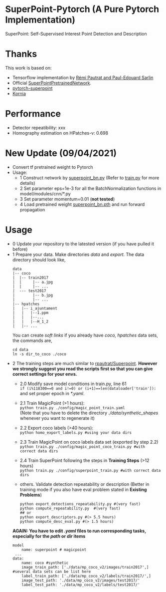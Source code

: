 # SuperPoint-Pytorch (A Pure Pytorch Implementation)
SuperPoint: Self-Supervised Interest Point Detection and Description  


# Thanks  
This work is based on:  
- Tensorflow implementation by [Rémi Pautrat and Paul-Edouard Sarlin](https://github.com/rpautrat/SuperPoint)  
- Official [SuperPointPretrainedNetwork](https://github.com/magicleap/SuperPointPretrainedNetwork).
- [pytorch-superpoint](https://github.com/eric-yyjau/pytorch-superpoint) 
- [Kornia](https://kornia.github.io/)  

# Performance
* Detector repeatibility: xxx
* Homography estimation on HPatches-v: 0.698

# New Update (09/04/2021)
* Convert tf pretrained weight to Pytorch   
* Usage:
    - 1 Construct network by [superpoint_bn.py](model/superpoint_bn.py) (Refer to [train.py](./train.py) for more details)
    - 2 Set parameter eps=1e-3 for all the BatchNormalization functions in model/modules/cnn/*.py
    - 3 Set parameter momentum=0.01 (**not tested**)
    - 4 Load pretrained weight [superpoint_bn.pth](./superpoint_bn.pth) and run forward propagation
 
 
# Usage
* 0 Update your repository to the latested version (if you have pulled it before)
* 1 Prepare your data. Make directories *data* and *export*. The data directory should look like,
    ```
    data
    |-- coco
    |  |-- train2017
    |  |     |-- a.jpg
    |  |     |-- ...
    |  --- test2017
    |        |-- b.jpg
    |        |-- ...
    |-- hpatches
    |   |-- i_ajuntament
    |   |   |--1.ppm
    |   |   |--...
    |   |   |--H_1_2
    |   |-- ...
    ```
    You can create *soft links* if you already have *coco, hpatches* data sets, the commands are,
    ```
    cd data
    ln -s dir_to_coco ./coco
    ```
* 2 The training steps are much similar to [rpautrat/Superpoint](https://github.com/rpautrat/SuperPoint). 
    **However we strongly suggest you read the scripts first so that you can give correct settings for your envs.**
    - 2.0 Modify save model conditions in train.py, line 61  
          `if (i%118300==0 and i!=0) or (i+1)==len(dataloader['train']):`  
          and set proper epoch in _*.yaml_.
    - 2.1 Train MagicPoint (>1 hours):  
          `python train.py ./config/magic_point_train.yaml`   
          (Note that you have to delete the directory _./data/synthetic_shapes_ 
          whenever you want to regenerate it)
    - 2.2 Export coco labels (>40 hours):   
          `python homo_export_labels.py #using your data dirs`
    - 2.3 Train MagicPoint on coco labels data set (exported by step 2.2)       
          `python train.py ./config/magic_point_coco_train.py #with correct data dirs` 
    - 2.4 Train SuperPoint following the steps in **Training Steps** (>12 hours)    
          `python train.py ./config/superpoint_train.py #with correct data dirs`  
    - others. Validate detection repeatability or description
              (Better in training mode if you also have eval problem stated in **Existing Problems**)  
                   
        ```
        python export_detections_repeatability.py #(very fast)  
        python compute_repeatability.py  #(very fast)
        ## or
        python export_descriptors.py #(> 5.5 hours) 
        python compute_desc_eval.py #(> 1.5 hours)
        ```   
    **AGAIN: You have to edit _.yaml_ files to run corresponding tasks,
     especially for the _path_ or _dir_ items** 
    ```
    model
        name: superpoint # magicpoint
     ...
    data:
        name: coco #synthetic
        image_train_path: ['./data/mp_coco_v2/images/train2017',] #several data sets can be list here
        label_train_path: ['./data/mp_coco_v2/labels/train2017/',]
        image_test_path: './data/mp_coco_v2/images/test2017/'
        label_test_path: './data/mp_coco_v2/labels/test2017/'
    ```

